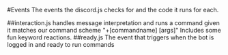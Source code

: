 #Events
The events the discord.js checks for and the code it runs for each.

##interaction.js
handles message interpretation and runs a command given it matches our command scheme "+[commandname] [args]"
Includes some fun keyword reactions.
##ready.js
The event that triggers when the bot is logged in and ready to run commands
